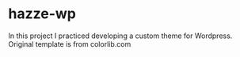 # hazze-wp
In this project I practiced developing a custom theme for Wordpress.
Original template is from colorlib.com
